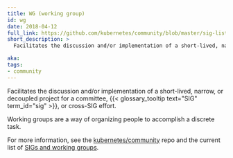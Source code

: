 ```yaml
---
title: WG (working group)
id: wg
date: 2018-04-12
full_link: https://github.com/kubernetes/community/blob/master/sig-list.md#master-working-group-list
short_description: >
  Facilitates the discussion and/or implementation of a short-lived, narrow, or decoupled project for a committee, SIG, or cross-SIG effort.

aka: 
tags:
- community
---
```

 Facilitates the discussion and/or implementation of a short-lived, narrow, or decoupled project for a committee, {{< glossary_tooltip text="SIG" term_id="sig" >}}, or cross-SIG effort.

<!--more-->

Working groups are a way of organizing people to accomplish a discrete task.

For more information, see the [kubernetes/community](https://github.com/kubernetes/community) repo and the current list of [SIGs and working groups](https://github.com/kubernetes/community/blob/master/sig-list.md).
